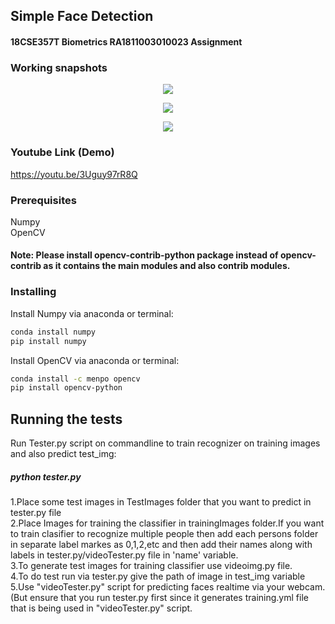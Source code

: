 ## Simple Face Detection
#### 18CSE357T Biometrics RA1811003010023 Assignment



### Working snapshots
<p align="center">
<img src="https://github.com/ReanSchwarzer1/18CSE357T-Biometrics-RA1811003010023-Assignment/blob/main/demo3.jpg">
</p> 

<p align="center">
<img src="https://github.com/ReanSchwarzer1/18CSE357T-Biometrics-RA1811003010023-Assignment/blob/main/demo2.jpg">
</p> 

<p align="center">
<img src="https://github.com/ReanSchwarzer1/18CSE357T-Biometrics-RA1811003010023-Assignment/blob/main/demo1.PNG">
</p> 

### Youtube Link (Demo) 
https://youtu.be/3Uguy97rR8Q

### Prerequisites

Numpy</br>
OpenCV

#### Note: Please install opencv-contrib-python package instead of opencv-contrib as it contains the main modules and also contrib modules.

### Installing

Install Numpy via anaconda or terminal:
```bash
conda install numpy
pip install numpy
```
Install OpenCV via anaconda or terminal:
```bash
conda install -c menpo opencv
pip install opencv-python
```

## Running the tests

Run Tester.py script on commandline to train recognizer on training images and also predict test_img:<br>
##### python tester.py
1.Place some test images in TestImages folder that you want to predict  in tester.py file</br>
2.Place Images for training the classifier in trainingImages folder.If you want to train clasifier to recognize multiple people then add each persons folder in separate label markes as 0,1,2,etc and then add their names along with labels in tester.py/videoTester.py file in 'name' variable.</br>
3.To generate test images for training classifier use videoimg.py file.</br>
4.To do test run via tester.py give the path of image in test_img variable</br>
5.Use "videoTester.py" script for predicting faces realtime via your webcam.(But ensure that you run tester.py first since it generates training.yml file that is being used in "videoTester.py" script.


